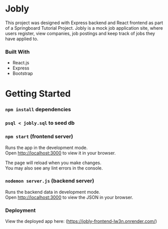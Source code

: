 # Jobly
This project was designed with Express backend and React frontend as part of a Springboard Tutorial Project.
Jobly is a mock job application site, where users register, view companies, job postings and keep track of jobs they have applied to. 

### Built With
* React.js
* Express
* Bootstrap

# Getting Started
### `npm install` dependencies

### `psql < jobly.sql` to seed db

### `npm start` (frontend server)
Runs the app in the development mode.\
Open [http://localhost:3000](http://localhost:3000) to view it in your browser.

The page will reload when you make changes.\
You may also see any lint errors in the console.

### `nodemon server.js` (backend server)
Runs the backend data in development mode.\
Open [http://localhost:3000](http://localhost:3000) to view the JSON in your browser.

### Deployment
View the deployed app here:
(https://jobly-frontend-lw3n.onrender.com/)

